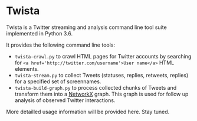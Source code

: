 # Twista
Twista is a Twitter streaming and analysis command line tool suite implemented in Python 3.6.

It provides the following command line tools:

- `twista-crawl.py` to crawl HTML pages for Twitter accounts by searching for `<a href='http://twitter.com/username'>User name</a>` HTML elements.
- `twista-stream.py` to collect Tweets (statuses, replies, retweets, replies) for a specified set of screennames.
- `twista-build-graph.py` to process collected chunks of Tweets and transform them into a [NetworkX](https://networkx.github.io/) graph. This graph is used for follow up analysis of observed Twitter interactions.

More detailled usage information will be provided here. Stay tuned.
